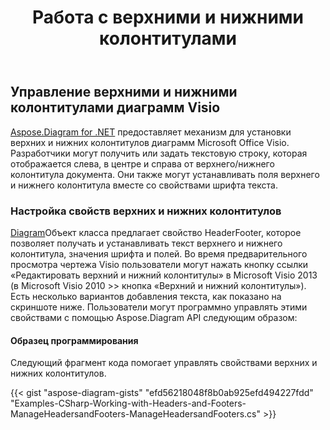﻿---
title: Работа с верхними и нижними колонтитулами
type: docs
weight: 140
url: /ru/net/working-with-headers-and-footers/
description: В этом разделе объясняется, как установить верхний и нижний колонтитулы Microsoft Office Visio с Aspose.Diagram.
---
## **Управление верхними и нижними колонтитулами диаграмм Visio**
[Aspose.Diagram for .NET](https://products.aspose.com/diagram/net/) предоставляет механизм для установки верхних и нижних колонтитулов диаграмм Microsoft Office Visio. Разработчики могут получить или задать текстовую строку, которая отображается слева, в центре и справа от верхнего/нижнего колонтитула документа. Они также могут устанавливать поля верхнего и нижнего колонтитула вместе со свойствами шрифта текста.
### **Настройка свойств верхних и нижних колонтитулов**
[Diagram](http://www.aspose.com/api/net/diagram/aspose.diagram/diagram)Объект класса предлагает свойство HeaderFooter, которое позволяет получать и устанавливать текст верхнего и нижнего колонтитула, значения шрифта и полей. Во время предварительного просмотра чертежа Visio пользователи могут нажать кнопку ссылки «Редактировать верхний и нижний колонтитулы» в Microsoft Visio 2013 (в Microsoft Visio 2010 >> кнопка «Верхний и нижний колонтитулы»). Есть несколько вариантов добавления текста, как показано на скриншоте ниже. Пользователи могут программно управлять этими свойствами с помощью Aspose.Diagram API следующим образом:
#### **Образец программирования**
Следующий фрагмент кода помогает управлять свойствами верхних и нижних колонтитулов.

{{< gist "aspose-diagram-gists" "efd56218048f8b0ab925efd494227fdd" "Examples-CSharp-Working-with-Headers-and-Footers-ManageHeadersandFooters-ManageHeadersandFooters.cs" >}}
